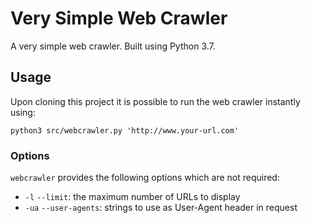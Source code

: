 # Very Simple Web Crawler
A very simple web crawler. 
Built using Python 3.7.

## Usage

Upon cloning this project it is possible to run the web crawler instantly using:

`python3 src/webcrawler.py 'http://www.your-url.com'`

### Options

`webcrawler` provides the following options which are not required:
* `-l` `--limit`: the maximum number of URLs to display
* `-ua` `--user-agents`: strings to use as User-Agent header in request